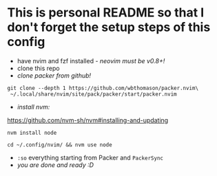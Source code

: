 # This is personal README so that I don't forget the setup steps of this config

- have nvim and fzf installed - *neovim must be v0.8+!*
- clone this repo
- *clone packer from github!*
```
git clone --depth 1 https://github.com/wbthomason/packer.nvim\
 ~/.local/share/nvim/site/pack/packer/start/packer.nvim
```
- *install nvm:*

https://github.com/nvm-sh/nvm#installing-and-updating
```
nvm install node
```
```
cd ~/.config/nvim/ && nvm use node
```
- `:so` everything starting from Packer and `PackerSync`
- *you are done and ready :D*  
